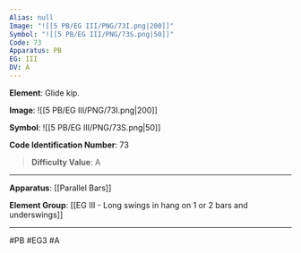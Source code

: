 ```yaml
---
Alias: null
Image: "![[5 PB/EG III/PNG/73I.png|200]]"
Symbol: "![[5 PB/EG III/PNG/73S.png|50]]"
Code: 73
Apparatus: PB
EG: III
DV: A
---
```

**Element**: Glide kip.

**Image**:
![[5 PB/EG III/PNG/73I.png|200]]

**Symbol**:
![[5 PB/EG III/PNG/73S.png|50]]

**Code Identification Number**: 73

>**Difficulty Value**: A

___
**Apparatus**: [[Parallel Bars]]

**Element Group**: [[EG III - Long swings in hang on 1 or 2 bars and underswings]]
___
#PB #EG3 #A
